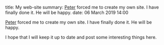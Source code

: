 title: My web-site
summary: [Peter](https://www.maths.ed.ac.uk/~prichtar/index.html) forced me to create my own site. I have finally done it. He will be happy.
date: 06 March 2019 14:00

[Peter](https://www.maths.ed.ac.uk/~prichtar/index.html) forced me to create my own site. I have finally done it. He will be happy.

I hope that I will keep it up to date and post some interesting things here.